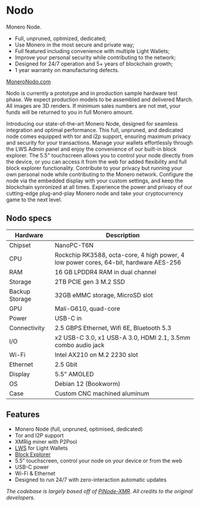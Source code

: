 # Nodo

Monero Node.

- Full, unpruned, optimized, dedicated;
- Use Monero in the most secure and private way;
- Full featured including convenience with multiple Light Wallets;
- Improve your personal security while contributing to the network;
- Designed for 24/7 operation and 5+ years of blockchain growth;
- 1 year warranty on manufacturing defects.

[MoneroNodo.com](https://moneronodo.com/)

Nodo is currently a prototype and in production sample hardware test phase. We
expect production models to be assembled and delivered March. All images are
3D renders. If minimum sales numbers are not met, your funds will be returned to
you in full Monero amount.

Introducing our state-of-the-art Monero Node, designed for seamless integration
and optimal performance. This full, unpruned, and dedicated node comes equipped
with tor and i2p support, ensuring maximum privacy and security for your
transactions. Manage your wallets effortlessly through the LWS Admin panel and
enjoy the convenience of our built-in block explorer. The 5.5" touchscreen
allows you to control your node directly from the device, or you can access
it from the web for added flexibility and full block explorer functionality.
Contribute to your privacy but running your own personal node while contributing
to the Monero network. Configure the node via the embedded display with your
custom settings, and keep the blockchain synronized at all times. Experience the
power and privacy of our cutting-edge plug-and-play Monero node and take your
cryptocurrency game to the next level.

## Nodo specs

| Hardware       | Description                                                                           |
|----------------|---------------------------------------------------------------------------------------|
| Chipset        | NanoPC-T6N                                                                            |
| CPU            | Rockchip RK3588, octa-core, 4 high power, 4 low power cores, 64-bit, hardware AES-256 |
| RAM            | 16 GB LPDDR4 RAM in dual channel                                                      |
| Storage        | 2TB PCIE gen 3 M.2 SSD                                                                |
| Backup Storage | 32GB eMMC storage, MicroSD slot                                                       |
| GPU            | Mali-G610, quad-core                                                                  |
| Power          | USB-C in                                                                              |
| Connectivity   | 2.5 GBPS Ethernet, Wifi 6E, Bluetooth 5.3                                             |
| I/O            | x2 USB-C 3.0, x1 USB-A 3.0, HDMI 2.1, 3.5mm combo audio jack                          |
| Wi-Fi          | Intel AX210 on M.2 2230 slot                                                          |
| Ethernet       | 2.5 Gbit                                                                              |
| Display        | 5.5" AMOLED                                                                           |
| OS             | Debian 12 (Bookworm)                                                                  |
| Case           | Custom CNC machined aluminum                                                          |

## Features

- Monero Node (full, unpruned, optimised, dedicated)
- Tor and I2P support
- XMRig miner with P2Pool
- [LWS](https://github.com/vtnerd/monero-lws) for Light Wallets
- [Block Explorer](https://github.com/moneroexamples/onion-monero-blockchain-explorer/)
- 5.5" touchscreen, control your node on your device or from the web
- USB-C power
- Wi-Fi & Ethernet
- Designed to run 24/7 with zero-interaction automatic updates

*The codebase is largely based off of [PiNode-XMR](https://github.com/monero-ecosystem/PiNode-XMR). All credits to the original developers.*
